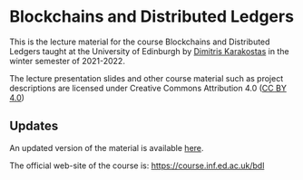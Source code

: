 # Blockchains and Distributed Ledgers

This is the lecture material for the course Blockchains and Distributed Ledgers taught at the University of Edinburgh by <a href="https://dimkarakostas.com">Dimitris Karakostas</a> in the winter semester of 2021-2022.

The lecture presentation slides and other course material such as project descriptions are licensed under Creative Commons Attribution 4.0 (<a href="https://creativecommons.org/licenses/by/4.0/">CC BY 4.0</a>)

## Updates

An updated version of the material is available [here](https://github.com/Blockchain-Technology-Lab/bdl-course).

The official web-site of the course is: <a href="https://course.inf.ed.ac.uk/bdl">https://course.inf.ed.ac.uk/bdl</a>

